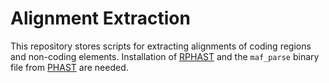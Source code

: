 # Alignment Extraction

This repository stores scripts for extracting alignments of coding regions and non-coding elements.  Installation of [RPHAST](https://github.com/CshlSiepelLab/RPHAST) and the `maf_parse` binary file from [PHAST](http://compgen.cshl.edu/phast/) are needed.